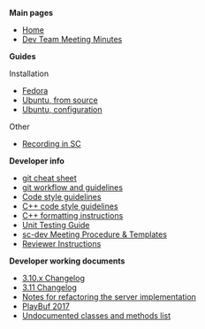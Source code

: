 **Main pages**

* [Home](https://github.com/supercollider/supercollider/wiki)
* [Dev Team Meeting Minutes](https://github.com/supercollider/supercollider/wiki/Dev-Team-Meeting-Minutes)

**Guides**

Installation

* [Fedora](https://github.com/supercollider/supercollider/wiki/Installing-SuperCollider-on-Fedora)
* [Ubuntu, from source](https://github.com/supercollider/supercollider/wiki/Installing-SuperCollider-from-source-on-Ubuntu)
* [Ubuntu, configuration](https://github.com/supercollider/supercollider/wiki/Installing-SuperCollider-on-Ubuntu-systems)

Other

* [Recording in SC](https://github.com/supercollider/supercollider/wiki/Recording-in-SuperCollider-(WIP))

**Developer info**

* [git cheat sheet](https://github.com/supercollider/supercollider/wiki/git-cheat-sheet)
* [git workflow and guidelines](https://github.com/supercollider/supercollider/wiki/git-workflow-and-guidelines)
* [Code style guidelines](https://github.com/supercollider/supercollider/wiki/Code-style-guidelines)
* [C++ code style guidelines](https://github.com/supercollider/supercollider/wiki/Cpp-code-style-guidelines)
* [C++ formatting instructions](https://github.com/supercollider/supercollider/wiki/Cpp-formatting-instructions)
* [Unit Testing Guide](https://github.com/supercollider/supercollider/wiki/Unit-Testing-Guide)
* [sc-dev Meeting Procedure & Templates](https://github.com/supercollider/supercollider/wiki/sc-dev-Meeting-Procedure-&-Templates)
* [Reviewer Instructions](https://github.com/supercollider/supercollider/wiki/%5BWIP%5D-Reviewer-instructions)

**Developer working documents**

* [3.10.x Changelog](https://github.com/supercollider/supercollider/wiki/Changelog-3.10.x)
* [3.11 Changelog](https://github.com/supercollider/supercollider/wiki/Changelog-3.11)
* [Notes for refactoring the server implementation](https://github.com/supercollider/supercollider/wiki/%5BWIP%5D-notes-for-refactoring-the-server-implementation)
* [PlayBuf 2017](https://github.com/supercollider/supercollider/wiki/PlayBuf-2017)
* [Undocumented classes and methods list](https://github.com/supercollider/supercollider/wiki/Undocumented-classes-and-methods-list)